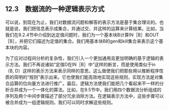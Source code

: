 ## 12.3　数据流的一种逻辑表示方式

可以说，到现在为止，我们对数据流问题和解答的表示方法是基于集合理论的。也就是说，我们把信息表示成集合，并通过交、并这样的运算来计算结果。比如，当我们在9.2.4节中介绍到达定值问题时，我们为一个基本块B计算IN［B］和OUT［B］，并把它们描述为定值的集合。我们用基本块B的gen和kill集合来表示这个基本块的内容。

为了应对过程间分析的复杂性，我们引入一个更加通用且更加明确的基于逻辑的表示方法。我们不再说诸如“定值D在IN［B］中”这样的断言，而是使用类似于in（B, D）这样的表示方法来表示同样的意思。这么做使我们把那些用以推断程序性质的简明的“规则”表示出来。它也使我们能高效地实现这些规则，实现方法是对集合运算的位向量方法进行推广。最后，逻辑方法使我们能把几个看起来不一样的分析合并成为一个一体化的算法。比如，在9.5节中，我们用四个数据流分析组成的序列及两个中间步骤描述了部分冗余消除方法。在逻辑表示方法中，这些步骤可以被合并成为一组逻辑规则。我们可以同时求解这些规则。